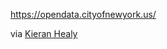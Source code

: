 https://opendata.cityofnewyork.us/

via [Kieran Healy](https://mastodon.social/@kjhealy/112015160281311221)
